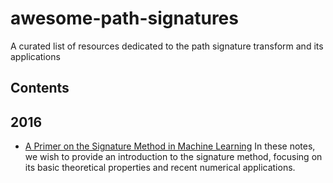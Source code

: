 # awesome-path-signatures
A curated list of resources dedicated to the path signature transform and its applications

## Contents



## 2016

* [A Primer on the Signature Method in Machine Learning](https://arxiv.org/abs/1603.03788) In these notes, we wish to provide an introduction to the signature method, focusing on its basic theoretical properties and recent numerical applications.

